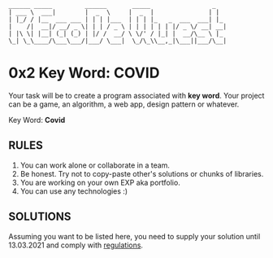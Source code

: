 ```
______ _____         ______       _____                 _   
| ___ \  ___|        |  _  \     |  _  |               | |  
| |_/ / |__  ___ ___ | | | |___  | | | |_   _  ___  ___| |_ 
|    /|  __|/ __/ _ \| | | / _ \ | | | | | | |/ _ \/ __| __|
| |\ \| |__| (_| (_) | |/ /  __/ \ \/' / |_| |  __/\__ \ |_ 
\_| \_\____/\___\___/|___/ \___|  \_/\_\\__,_|\___||___/\__|
```

# 0x2 Key Word: COVID

Your task will be to create a program associated with **key word**.
Your project can be a game, an algorithm, a web app, design pattern or whatever.

Key Word: **Covid**

## RULES

1. You can work alone or collaborate in a team.
2. Be honest. Try not to copy-paste other's solutions or chunks of libraries.
3. You are working on your own EXP aka portfolio.
4. You can use any technologies :)

## SOLUTIONS

Assuming you want to be listed here, you need to supply your solution until 13.03.2021 and comply with [regulations](https://github.com/recode-quest/REGULATIONS).
